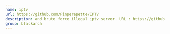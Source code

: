 ```yaml
---
name: iptv
url: https://github.com/Pinperepette/IPTV
description: and brute force illegal iptv server. URL : https://github.com/Pinperepette/IPTV Groups : blackarch blackarch-scanner blackarch-cracker
group: blackarch
---
```

